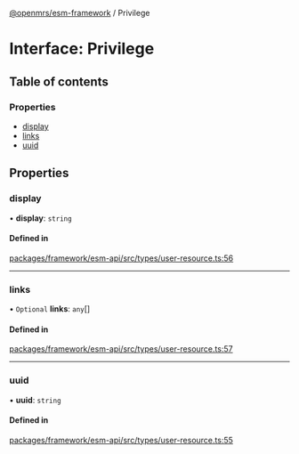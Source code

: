 [@openmrs/esm-framework](../API.md) / Privilege

# Interface: Privilege

## Table of contents

### Properties

- [display](Privilege.md#display)
- [links](Privilege.md#links)
- [uuid](Privilege.md#uuid)

## Properties

### display

• **display**: `string`

#### Defined in

[packages/framework/esm-api/src/types/user-resource.ts:56](https://github.com/jona42-ui/openmrs-esm-core/blob/main/packages/framework/esm-api/src/types/user-resource.ts#L56)

___

### links

• `Optional` **links**: `any`[]

#### Defined in

[packages/framework/esm-api/src/types/user-resource.ts:57](https://github.com/jona42-ui/openmrs-esm-core/blob/main/packages/framework/esm-api/src/types/user-resource.ts#L57)

___

### uuid

• **uuid**: `string`

#### Defined in

[packages/framework/esm-api/src/types/user-resource.ts:55](https://github.com/jona42-ui/openmrs-esm-core/blob/main/packages/framework/esm-api/src/types/user-resource.ts#L55)

